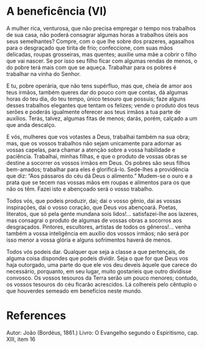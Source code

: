 # A beneficência (VI)

A mulher rica, venturosa, que não precisa empregar o tempo nos trabalhos de sua casa, não poderá consagrar algumas horas a trabalhos úteis aos seus semelhantes? Compre, com o que lhe sobre dos prazeres, agasalhos para o desgraçado que tirita de frio; confeccione, com suas mãos delicadas, roupas grosseiras, mas quentes; auxilie uma mãe a cobrir o filho que vai nascer. Se por isso seu filho ficar com algumas rendas de menos, o do pobre terá mais com que se aqueça. Trabalhar para os pobres é trabalhar na vinha do Senhor. 

E tu, pobre operária, que não tens supérfluo, mas que, cheia de amor aos teus irmãos, também queres dar do pouco com que contas, dá algumas horas do teu dia, do teu tempo, único tesouro que possuis; faze alguns desses trabalhos elegantes que tentam os felizes; vende o produto dos teus serões e poderás igualmente oferecer aos teus irmãos a tua parte de auxílios. Terás, talvez, algumas fitas de menos; darás, porém, calçado a um que anda descalço.

E vós, mulheres que vos votastes a Deus, trabalhai também na sua obra; mas, que os vossos trabalhos não sejam unicamente para adornar as vossas capelas, para chamar a atenção sobre a vossa habilidade e paciência. Trabalhai, minhas filhas, e que o produto de vossas obras se destine a socorrer os vossos irmãos em Deus. Os pobres são seus filhos bem-amados; trabalhar para eles é glorificá-lo. Sede-lhes a providência que diz: “Aos pássaros do céu dá Deus o alimento.” Mudem-se o ouro e a prata que se tecem nas vossas mãos em roupas e alimentos para os que não os têm. Fazei isto e abençoado será o vosso trabalho. 

Todos vós, que podeis produzir, dai; dai o vosso gênio, dai as vossas inspirações, dai o vosso coração, que Deus vos abençoará. Poetas, literatos, que só pela gente mundana sois lidos!... satisfazei-lhe aos lazeres, mas consagrai o produto de algumas de vossas obras a socorros aos desgraçados. Pintores, escultores, artistas de todos os gêneros!... venha também a vossa inteligência em auxílio dos vossos irmãos; não será por isso menor a vossa glória e alguns sofrimentos haverá de menos. 

Todos vós podeis dar. Qualquer que seja a classe a que pertençais, de alguma coisa dispondes que podeis dividir. Seja o que for que Deus vos haja outorgado, uma parte do que ele vos deu deveis àquele que carece do necessário, porquanto, em seu lugar, muito gostaríeis que outro dividisse convosco. Os vossos tesouros da Terra serão um pouco menores; contudo, os vossos tesouros do céu ficarão acrescidos. Lá colhereis pelo cêntuplo o que houverdes semeado em benefícios neste mundo.

# References
Autor: João (Bordéus, 1861.)
Livro: O Evangelho segundo o Espiritismo, cap. XIII, item 16